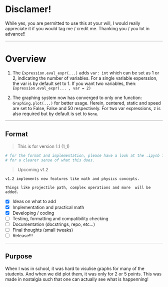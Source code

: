# Disclamer!
While yes, you are permitted to use this at your will, I would really appreciate it if you would tag me / credit me.
Thanking you / you lot in advance!!
___
# Overview

1. The `Expression.eval_expr(...)` adds `var: int` which can be set as 1 or 2, indicating the number of variables.
For a single variable experssion, the var is by default set to 1.
If you want two variables, then: `Expression.eval_expr(... , var = 2)`

2. The graphing system now has converged to only one function: `Graphing.plot(...)` for better usage.
Herein, centered, static and speed are set to False, False and 50 respectively.
For two var expressions, z is also required but by default is set to `None`.
___
## Format
> This is for version 1.1 (1_1)

```python
# for the format and implementation, please have a look at the .ipynb file(s)
# for a clearer sense of what this does.
```

> Upcoming v1.2

`v1.2 implements new features like math and physics concepts.`

`Things like projectile path, complex operations and more  will be added.`
- [x] Ideas on what to add
- [x] Implementation and practical math
- [x] Developing / coding
- [ ] Testing, formatting and compatibility checking
- [ ] Documentation (docstrings, repo, etc...)
- [ ] Final thoughts (small tweaks)
- [ ]  Release!!!

___
## Purpose

When I was in school, it was hard to visulise graphs for many of the students. And when we did plot them, it was only for 2 or 5 points.
This was made in nostalgia such that one can actually see what is happenning!

